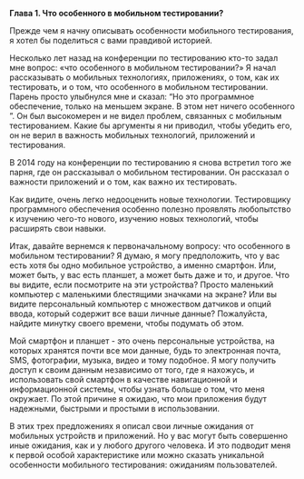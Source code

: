 **Глава 1. Что особенного в мобильном тестировании?**

Прежде чем я начну описывать особенности мобильного тестирования, я хотел бы поделиться с вами правдивой историей.

Несколько лет назад на конференции по тестированию кто-то задал мне вопрос: «что особенного в мобильном тестировании?»
Я начал рассказывать о мобильных технологиях, приложениях, о том, как их тестировать, и о том, что особенного в мобильном 
тестировании. Парень просто улыбнулся мне и сказал: “Но это программное обеспечение, только на меньшем экране. В этом нет 
ничего особенного ”. Он был высокомерен и не видел проблем, связанных с мобильным тестированием. Какие бы аргументы я ни 
приводил, чтобы убедить его, он не верил в важность мобильных технологий, приложений и тестирования.

В 2014 году на конференции по тестированию я снова встретил того же парня, где он рассказывал о мобильном тестировании. 
Он рассказал о важности приложений и о том, как важно их тестировать.

Как видите, очень легко недооценить новые технологии. Тестировщику программного обеспечения особенно полезно проявлять 
любопытство к изучению чего-то нового, изучению новых технологий, чтобы расширять свои навыки.

Итак, давайте вернемся к первоначальному вопросу: что особенного в мобильном тестировании? Я думаю, я могу предположить, 
что у вас есть хотя бы одно мобильное устройство, а именно смартфон. Или, может быть, у вас есть планшет, а может быть 
даже и то, и другое. Что вы видите, если посмотрите на эти устройства? Просто маленький компьютер с маленькими блестящими 
значками на экране? Или вы видите персональный компьютер с множеством датчиков и опций ввода, который содержит все ваши 
личные данные? Пожалуйста, найдите минутку своего времени, чтобы подумать об этом.

Мой смартфон и планшет - это очень персональные устройства, на которых хранятся почти все мои данные, будь то электронная 
почта, SMS, фотографии, музыка, видео и тому подобное. Я могу получить доступ к своим данным независимо от того, где я 
нахожусь, и использовать свой смартфон в качестве навигационной и информационной системы, чтобы узнать больше о том, что 
меня окружает. По этой причине я ожидаю, что мои приложения будут надежными, быстрыми и простыми в использовании.

В этих трех предложениях я описал свои личные ожидания от мобильных устройств и приложений. Но у вас могут быть совершенно 
иные ожидания, как и у любого другого человека. И это подводит меня к первой особой характеристике или можно сказать уникальной
особенности мобильного тестирования: ожиданиям пользователей.

